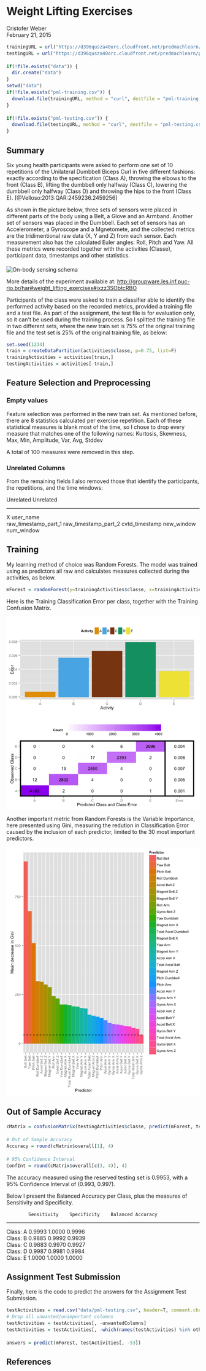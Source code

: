 # Weight Lifting Exercises
Cristofer Weber  
February 21, 2015  


```r
trainingURL = url("https://d396qusza40orc.cloudfront.net/predmachlearn/pml-training.csv")
testingURL = url("https://d396qusza40orc.cloudfront.net/predmachlearn/pml-testing.csv")

if(!file.exists("data")) {
  dir.create("data")
}
setwd("data")
if(!file.exists("pml-training.csv")) {
  download.file(trainingURL, method = "curl", destfile = "pml-training.csv")
}

if(!file.exists("pml-testing.csv")) {
  download.file(testingURL, method = "curl", destfile = "pml-testing.csv")
}
```






## Summary
Six young health participants were asked to perform one set of 10 repetitions of the Unilateral Dumbbell Biceps Curl in five different fashions: exactly according to the specification (Class A), throwing the elbows to the front (Class B), lifting the dumbbell only halfway (Class C), lowering the dumbbell only halfway (Class D) and throwing the hips to the front (Class E). [@Velloso:2013:QAR:2459236.2459256]

As shown in the picture below, three sets of sensors were placed in different parts of the body using a Belt, a Glove and an Armband. Another set of sensors was placed in the Dumbbell. Each set of sensors has an Accelerometer, a Gyroscope and a Mgnetomete, and the collected metrics are the tridimentional raw data (X, Y and Z) from each sensor. Each measurement also has the calculated Euler angles:  Roll, Pitch and Yaw. All these metrics were recorded together with the activities (Classe), participant data, timestamps and other statistics.

<img alt="On-body sensing schema" src="http://groupware.les.inf.puc-rio.br/static/WLE/on-body-sensing-schema.png" height="20%" width="20%" align="middle">

More details of the experiment available at: http://groupware.les.inf.puc-rio.br/har#weight_lifting_exercises#ixzz3SObtcRBO

Participants of the class were asked to train a classifier able to identify the performed activity based on the recorded metrics, provided a training file and a test file. As part of the assignment, the test file is for evaluation only, so it can't be used during the training process. So I splitted the training file in two different sets, where the new train set is 75% of the original training file and the test set is 25% of the original training file, as below:


```r
set.seed(1234)
train = createDataPartition(activities$classe, p=0.75, list=F)
trainingActivities = activities[train,]
testingActivities = activities[-train,]
```

## Feature Selection and Preprocessing
### Empty values


Feature selection was performed in the new train set. As mentioned before, there are 8 statistics calculated per exercise repetition. Each of these statistical measures is blank most of the time, so I chose to drop every measure that matches one of the following names:
Kurtosis, Skewness, Max, Min, Amplitude, Var, Avg, Stddev

A total of 100 measures were removed in this step.

### Unrelated Columns

From the remaining fields I also removed those that identify the participants, the repetitions, and the time windows:


Unrelated              Unrelated            
---------------------  ---------------------
X                      user_name            
raw_timestamp_part_1   raw_timestamp_part_2 
cvtd_timestamp         new_window           
num_window                                  

## Training

My learning method of choice was Random Forests. The model was trained using as predictors all raw and calculates measures collected during the activities, as below. 


```r
mForest = randomForest(y=trainingActivities$classe, x=trainingActivities[, -53], ntree=500, replace=T)
```

Here is the Training Classification Error per class, together with the Training Confusion Matrix.

<img src="WeightLiftingExercises_files/figure-html/unnamed-chunk-8-1.png" title="" alt="" style="display: block; margin: auto;" />

Another important metric from Random Forests is the Variable Importance, here presented using Gini, measuring the redution in Classification Error caused by the inclusion of each predictor, limited to the 30 most important predictors.

<img src="WeightLiftingExercises_files/figure-html/unnamed-chunk-9-1.png" title="" alt="" style="display: block; margin: auto;" />


## Out of Sample Accuracy

```r
cMatrix = confusionMatrix(testingActivities$classe, predict(mForest, testingActivities[, -53]))

# Out of Sample Accuracy
Accuracy = round(cMatrix$overall[1], 4)

# 95% Confidence Interval
ConfInt = round(cMatrix$overall[c(3, 4)], 4)
```

The accuracy measured using the reserved testing set is 0.9953, with a 95% Confidence Interval of (0.993, 0.997).

Below I present the Balanced Accuracy per Class, plus the measures of Sensitivity and Specificity.


            Sensitivity    Specificity    Balanced Accuracy 
---------  -------------  -------------  -------------------
Class: A      0.9993         1.0000            0.9996       
Class: B      0.9885         0.9992            0.9939       
Class: C      0.9883         0.9970            0.9927       
Class: D      0.9987         0.9981            0.9984       
Class: E      1.0000         1.0000            1.0000       

## Assignment Test Submission

Finally, here is the code to predict the answers for the Assignment Test Submission.


```r
testActivities = read.csv("data/pml-testing.csv", header=T, comment.char="", quote="\"", col.names = activitiesNames)
# Drop all unwanted/unimportant columns
testActivities = testActivities[, -unwantedColumns]
testActivities = testActivities[, -which(names(testActivities) %in% otherUnwantedCols)]

answers = predict(mForest, testActivities[, -53])
```

## References
